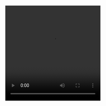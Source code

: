 <hidden><video src="https://github.com/user-attachments/assets/34c75c39-b619-48be-b0e4-2ee4effb6f02" width="300" Height="300" controls></video></hiddle>



